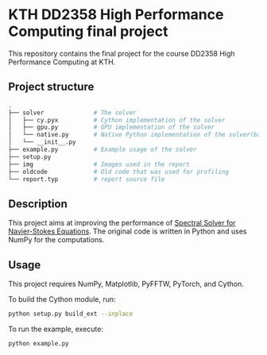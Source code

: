 # KTH DD2358 High Performance Computing final project

This repository contains the final project for the course DD2358 High Performance Computing at KTH.

## Project structure

```bash
.
├── solver              # The solver
│   ├── cy.pyx          # Cython implementation of the solver
│   ├── gpu.py          # GPU implementation of the solver
│   └── native.py       # Native Python implementation of the solver(baseline)
│   └── __init__.py
├── example.py          # Example usage of the solver
├── setup.py
├── img                 # Images used in the report
├── oldcode             # Old code that was used for profiling
└── report.typ          # report source file
```

## Description

This project aims at improving the performance of [Spectral Solver for Navier-Stokes Equations](https://github.com/pmocz/navier-stokes-spectral-python). The original code is written in Python and uses NumPy for the computations.

## Usage

This project requires NumPy, Matplotlib, PyFFTW, PyTorch, and Cython.

To build the Cython module, run:

```bash
python setup.py build_ext --inplace
```

To run the example, execute:

```bash
python example.py
```
